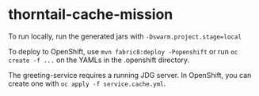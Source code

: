 # thorntail-cache-mission

To run locally, run the generated jars with `-Dswarm.project.stage=local`

To deploy to OpenShift, use `mvn fabric8:deploy -Popenshift` or run 
`oc create -f ...` on the YAMLs in the .openshift directory. 
 
 
The greeting-service requires a running JDG server. In OpenShift, you 
can create one with `oc apply -f service.cache.yml`.
